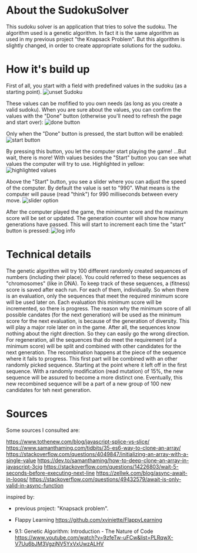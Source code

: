 # About the SudokuSolver

This sudoku solver is an application that tries to solve the sudoku.
The algorithm used is a genetic algorithm. In fact it is the same algorithm as used in my previous project "the Knapsack Problem".
But this algorithm is slightly changed, in order to create appropriate solutions for the sudoku.


# How it's build up

First of all, you start with a field with predefined values in the sudoku (as a starting point). 
![unset Sudoku](https://user-images.githubusercontent.com/8873367/228329509-a526ab26-ddf5-4226-98b9-55145faaa95e.png)

These values can be mofified to you own needs (as long as you create a valid sudoku).
When you are sure about the values, you can confirm the values with the "Done" button (otherwise you'll need to refresh the page and start over):
![done button](https://user-images.githubusercontent.com/8873367/228330353-b6b8cf9c-83e4-44c7-8844-c478fc90e7f0.png)

Only when the "Done" button is pressed, the start button will be enabled:
![start button](https://user-images.githubusercontent.com/8873367/228330114-00ab3e93-e00e-497e-b30d-945befa027f0.png)

By pressing this button, you let the computer start playing the game! ...But wait, there is more!
With values besides the "Start" button you can see what values the computer will try to use. Highlighted in yellow:
![highlighted values](https://user-images.githubusercontent.com/8873367/228330783-b92b3a43-83b0-45d6-975f-7424bb4b10db.png)

Above the "Start" button, you see a slider where you can adjust the speed of the computer. By default the value is set to "990".
What means is the computer will pause (read "think") for 990 milliseconds between every move.
![slider option](https://user-images.githubusercontent.com/8873367/228331089-ec823ae2-9cbd-4bf4-b7d1-253cf990db6e.png)

After the computer played the game, the minimum score and the maximum score will be set or updated. The generation counter will show how
many generations have passed. This will start to increment each time the "start" button is pressed:
![log info](https://user-images.githubusercontent.com/8873367/228332484-67c5831b-d279-4085-82bc-c4c32a26d805.png)


# Technical details

The genetic algorithm will try 100 different randomly created sequences of numbers (including their place). 
You could referred to these sequences as "chromosomes" (like in DNA).
To keep track of these sequences, a (fitness) score is saved after each run. For each of them, individually.
So when there is an evaluation, only the sequences that meet the required minimum score will be used later on.
Each evaluation this minimum score will be incremented, so there is progress. The reason why the minimum score of all possible candates (for the 
next generation) will be used as the minimum score for the next evaluation, is because of the generation of diversity. 
This will play a major role later on in the game. After all, the sequences know nothing about the right direction. So they can easily go the wrong direction.
For regeneration, all the sequences that do meet the requirement (of a minimum score) will be split and combined with other candidates for 
the next generation. The recombination happens at the piece of the sequence where it fails to progress. 
This first part will be combined with an other randomly picked sequence. Starting at the point where it left off in the first sequence.
With a randomly modification (read mutation) of 15%, the new sequence will be assured to become a more distinct one.
Eventually, this new recombined sequence will be a part of a new group of 100 new candidates for teh next generation.


# Sources

Some sources I consulted are:

https://www.tothenew.com/blog/javascript-splice-vs-slice/ 
https://www.samanthaming.com/tidbits/35-es6-way-to-clone-an-array/
https://stackoverflow.com/questions/4049847/initializing-an-array-with-a-single-value
https://dev.to/samanthaming/how-to-deep-clone-an-array-in-javascript-3cig
https://stackoverflow.com/questions/14226803/wait-5-seconds-before-executing-next-line
https://zellwk.com/blog/async-await-in-loops/
https://stackoverflow.com/questions/49432579/await-is-only-valid-in-async-function

inspired by: 

- previous project: "Knapsack problem".

- Flappy Learning
  https://github.com/xviniette/FlappyLearning

- 9.1: Genetic Algorithm: Introduction - The Nature of Code
  https://www.youtube.com/watch?v=9zfeTw-uFCw&list=PLRqwX-V7Uu6bJM3VgzjNV5YxVxUwzALHV



